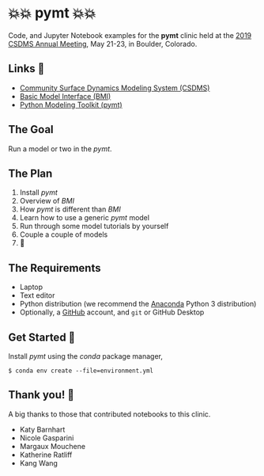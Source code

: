 # 💥💥 pymt 💥💥

Code, and Jupyter Notebook examples for the **pymt** clinic held at the
[2019 CSDMS Annual Meeting](https://csdms.colorado.edu/wiki/CSDMS_meeting_2019),
May 21-23, in Boulder, Colorado.


## Links 🔗

* [Community Surface Dynamics Modeling System
  (CSDMS)](http://csdms.colorado.edu)
* [Basic Model Interface (BMI)](http://bmi.readthedocs.io)
* [Python Modeling Toolkit (pymt)](http://pymt.readthedocs.io)

## The Goal

Run a model or two in the *pymt*.

## The Plan

1. Install *pymt*
1. Overview of *BMI*
1. How *pymt* is different than *BMI*
1. Learn how to use a generic *pymt* model
1. Run through some model tutorials by yourself
1. Couple a couple of models
1. 🍻

## The Requirements

* Laptop
* Text editor
* Python distribution (we recommend the
  [Anaconda](https://www.continuum.io/downloads) Python 3
  distribution)
* Optionally, a [GitHub](https://github.com) account, and `git` or
  GitHub Desktop

## Get Started 🚀

Install *pymt* using the *conda* package manager,

    $ conda env create --file=environment.yml

## Thank you! 🙌

A big thanks to those that contributed notebooks to this clinic.

*  Katy Barnhart
*  Nicole Gasparini
*  Margaux Mouchene
*  Katherine Ratliff
*  Kang Wang
